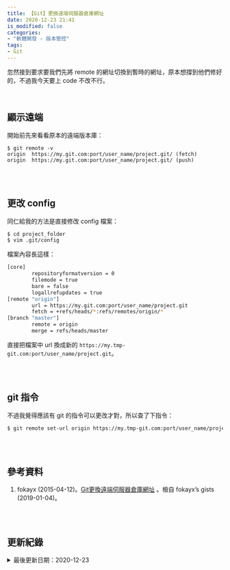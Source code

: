 ```yaml
---
title: 【Git】更換遠端伺服器倉庫網址
date: 2020-12-23 21:41
is_modified: false
categories:
- "軟體開發 › 版本管控"
tags:
- Git
--- 
```


忽然接到要求要我們先將 remote 的網址切換到暫時的網址，原本想撐到他們修好的，不過我今天要上 code 不改不行。

<!--more-->
<br>

## 顯示遠端

開始前先來看看原本的遠端版本庫： 
```bash=
$ git remote -v
origin	https://my.git.com:port/user_name/project.git/ (fetch)
origin	https://my.git.com:port/user_name/project.git/ (push)
```

<br><br> 

## 更改 config

同仁給我的方法是直接修改 config 檔案：
```bash
$ cd project_folder
$ vim .git/config 
```

檔案內容長這樣：
```bash
[core]
        repositoryformatversion = 0
        filemode = true
        bare = false
        logallrefupdates = true
[remote "origin"]
        url = https://my.git.com:port/user_name/project.git
        fetch = +refs/heads/*:refs/remotes/origin/*
[branch "master"]
        remote = origin
        merge = refs/heads/master
```
 
直接把檔案中 url 換成新的 `https://my.tmp-git.com:port/user_name/project.git`。


<br><br> 

## git 指令

不過我覺得應該有 git 的指令可以更改才對，所以查了下指令：

```bash
$ git remote set-url origin https://my.tmp-git.com:port/user_name/project.git
```
 
<br><br> 

## 參考資料 
1. fokayx (2015-04-12)。[Git更換遠端伺服器倉庫網址](https://gist.github.com/fokayx/255b228ded2bca1c4f60) 。檢自 fokayx’s gists (2019-01-04)。

<br><br> 

## 更新紀錄
<details class="update_stamp">
  <summary>最後更新日期：2020-12-23</summary>
  <ul>
    <li>2020-12-23 發布</li>
    <li>2020-09-18 完稿</li>
    <li>2020-09-18 起稿</li>
  </ul>
</details>